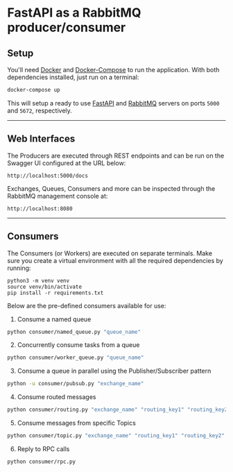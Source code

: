 # FastAPI as a RabbitMQ producer/consumer

## Setup

You'll need [Docker](https://docs.docker.com/engine/install/) and [Docker-Compose](https://docs.docker.com/compose/install/) to run the application. With both dependencies installed, just run on a terminal:

```bash
docker-compose up
```

This will setup a ready to use [FastAPI](https://fastapi.tiangolo.com/) and [RabbitMQ](https://www.rabbitmq.com) servers on ports `5000` and `5672`, respectively.

---

## Web Interfaces

The Producers are executed through REST endpoints and can be run on the Swagger UI configured at the URL below:

`http://localhost:5000/docs`

Exchanges, Queues, Consumers and more can be inspected through the RabbitMQ management console at:

`http://localhost:8080`

---

## Consumers

The Consumers (or Workers) are executed on separate terminals. Make sure you create a virtual environment with all the required dependencies by running:

```
python3 -m venv venv
source venv/bin/activate
pip install -r requirements.txt
```

Below are the pre-defined consumers available for use:

1. Consume a named queue

```bash
python consumer/named_queue.py "queue_name"
```

2. Concurrently consume tasks from a queue

```bash
python consumer/worker_queue.py "queue_name"
```

3. Consume a queue in parallel using the Publisher/Subscriber pattern

```bash
python -u consumer/pubsub.py "exchange_name"
```

4. Consume routed messages

```bash
python consumer/routing.py "exchange_name" "routing_key1" "routing_key2" ...
```

5. Consume messages from specific Topics

```bash
python consumer/topic.py "exchange_name" "routing_key1" "routing_key2" ...
```

6. Reply to RPC calls

```bash
python consumer/rpc.py
```
